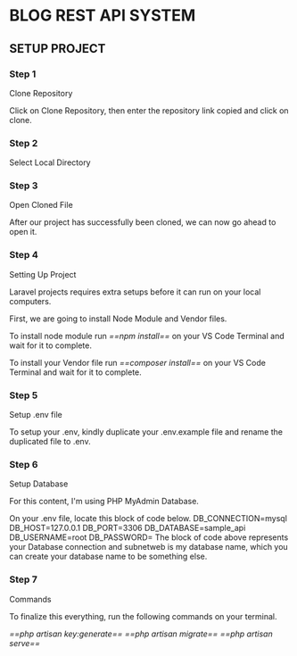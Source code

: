 # BLOG REST API SYSTEM

## SETUP PROJECT

### Step 1

Clone Repository

Click on Clone Repository, then enter the repository link copied and click on clone.

### Step 2

Select Local Directory

### Step 3

Open Cloned File

After our project has successfully been cloned, we can now go ahead to open it.

### Step 4

Setting Up Project

Laravel projects requires extra setups before it can run on your local computers.

First, we are going to install Node Module and Vendor files.

To install node module run
_==npm install==_
on your VS Code Terminal and wait for it to complete.

To install your Vendor file run
_==composer install==_
on your VS Code Terminal and wait for it to complete.

### Step 5

Setup .env file

To setup your .env, kindly duplicate your .env.example file and rename the duplicated file to .env.

### Step 6

Setup Database

For this content, I'm using PHP MyAdmin Database.

On your .env file, locate this block of code below.
DB_CONNECTION=mysql
DB_HOST=127.0.0.1
DB_PORT=3306
DB_DATABASE=sample_api
DB_USERNAME=root
DB_PASSWORD=
The block of code above represents your Database connection and subnetweb is my database name, which you can create your database name to be something else.

### Step 7

Commands

To finalize this everything, run the following commands on your terminal.

_==php artisan key:generate==_
_==php artisan migrate==_
_==php artisan serve==_
